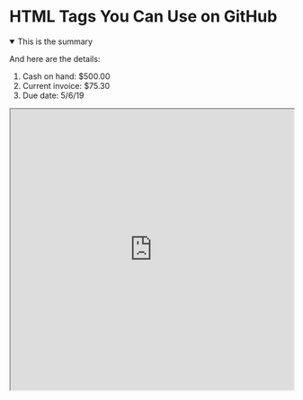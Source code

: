 HTML Tags You Can Use on GitHub
===============================

<details open>
  <summary>This is the summary</summary>
  <p>And here are the details:</p>
  <ol>
    <li>Cash on hand: $500.00</li>
    <li>Current invoice: $75.30</li>
    <li>Due date: 5/6/19</li>
  </ol>
</details>

<iframe width="100%" height="500" src="https://github.com/Tikhon-Radkevich/PlotlyGraphs/blob/main/GoogleColab/SimpleGraph.html"></iframe>
